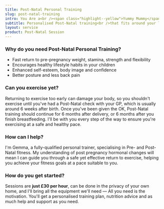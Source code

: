 ```yaml
---
title: Post-Natal Personal Training
slug: post-natal-training
intro: You Are a<br /><span class="highlight--yellow">Yummy Mummy</span>
subtitle: Personalised Post-Natal training<br />that fits around your life as a Mum
layout: service
product: Post-Natal Session
---
```


### Why do you need Post-Natal Personal Training?

* Fast return to pre-pregnancy weight, stamina, strength and flexibility
* Encourages healthy lifestyle habits in your children
* Enhanced self-esteem, body image and confidence
* Better posture and less back pain

### Can you exercise yet?

Returning to exercise too early can damage your body, so you shouldn't exercise until you've had a Post-Natal check with your GP, which is usually around 6 weeks after birth. Once you've been given the OK, Post-Natal training should continue for 6 months after delivery, or 6 months after you finish breastfeeding. I'll be with you every step of the way to ensure you're exercising at a safe and healthy pace.

### How can I help?

I'm Gemma, a fully-qualified personal trainer, specialising in Pre- and Post-Natal fitness. My understanding of post pregnancy hormonal changes will mean I can guide you through a safe yet effective return to exercise, helping you achieve your fitness goals at a pace suitable to you.

### How do you get started?

Sessions are **just £30 per hour**, can be done in the privacy of your own home, and I'll bring all the equipment we'll need &mdash; All you need is the motivation. You'll get a personalised training plan, nutrition advice and as much help and support as you need.